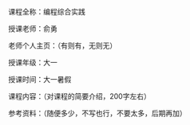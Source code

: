 课程全称：编程综合实践

授课老师：俞勇

老师个人主页：（有则有，无则无）

授课年级：大一

授课时间：大一暑假

课程内容：（对课程的简要介绍，200字左右）

参考资料：（随便多少，不写也行，不要太多，后期再加）